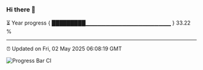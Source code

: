 ### Hi there 👋

⏳ Year progress { █████████▁▁▁▁▁▁▁▁▁▁▁▁▁▁▁▁▁▁▁▁▁ } 33.22 %

---

⏰ Updated on Fri, 02 May 2025 06:08:19 GMT

![Progress Bar CI](https://github.com/liununu/liununu/workflows/Progress%20Bar%20CI/badge.svg)
